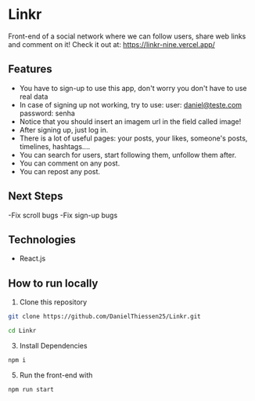 # Linkr
Front-end of a social network where we can follow users, share web links and comment on it!
Check it out at: https://linkr-nine.vercel.app/

## Features

- You have to sign-up to use this app, don't worry you don't have to use real data
- In case of signing up not working, try to use: user: daniel@teste.com password: senha
- Notice that you should insert an imagem url in the field called image!
- After signing up, just log in.
- There is a lot of useful pages: your posts, your likes, someone's posts, timelines, hashtags....
- You can search for users, start following them, unfollow them after.
- You can comment on any post.
- You can repost any post.

## Next Steps

-Fix scroll bugs
-Fix sign-up bugs

## Technologies

- React.js

## How to run locally

1. Clone this repository
```bash
git clone https://github.com/DanielThiessen25/Linkr.git

cd Linkr
```
3. Install Dependencies
```bash
npm i
```
5. Run the front-end with
```bash
npm run start
```


